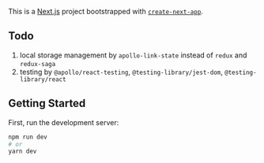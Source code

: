 This is a [Next.js](https://nextjs.org/) project bootstrapped with [`create-next-app`](https://github.com/zeit/next.js/tree/canary/packages/create-next-app).

## Todo

1. local storage management by `apollo-link-state` instead of `redux` and `redux-saga`
2. testing by `@apollo/react-testing`, `@testing-library/jest-dom`, `@testing-library/react`

## Getting Started

First, run the development server:

```bash
npm run dev
# or
yarn dev
```